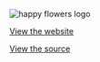 ![happy flowers logo](../master/intro.png)

[View the website](https://sacha.me/happyflowers/)

[View the source](https://github.com/RadLikeWhoa/happyflowers)
